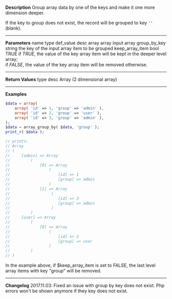 **Description**
Group array data by one of the keys and make it one more dimension deeper.

If the key to group does not exist, the record will be grouped to key `''` (blank).

--------
**Parameters**
name	type	def_value	desc
array	array		input array
group_by_key	string		the key of the input array item to be grouped
keep_array_item	bool	TRUE	if *TRUE*, the value of the key array item will be kept in the deeper level array; <br> if *FALSE*, the value of the key array item will be removed otherwise.

--------
**Return Values**
type	desc
Array	(2 dimensional array)

--------
**Examples**

```php
$data = array(
	array( 'id' => 1, 'group' => 'admin' ),
	array( 'id' => 2, 'group' => 'user' ),
	array( 'id' => 3, 'group' => 'admin' ),
);
$data = array_group_by( $data, 'group' );
print_r( $data );

// prints:
// Array
// (
//     [admin] => Array
//         (
//             [0] => Array
//                 (
//                     [id] => 1
//                     [group] => admin
//                 )
//             [1] => Array
//                  (
//                     [id] => 3
//                     [group] => admin
//                  )
//         )
//     [user] => Array
//         (
//             [0] => Array
//                 (
//                     [id] => 2
//                     [group] => user
//                 )
//         )
// )
```
In the example above, if $keep_array_item is set to FALSE, the last level array items with key "group" will be removed.

--------
**Changelog**
2017.11.03: Fixed an issue with group by key does not exist. Php errors won't be shown anymore if they key does not exist.

